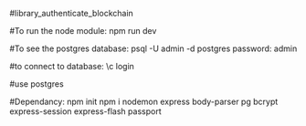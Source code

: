 #library_authenticate_blockchain

#To run the node module:
npm run dev

#To see the postgres database:
psql -U admin -d postgres
password: admin

#to connect to database:
\c login

#use postgres

#Dependancy:
npm init
npm  i nodemon
express
body-parser
pg
bcrypt
express-session
express-flash
passport



